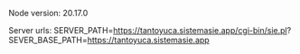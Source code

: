 Node version:
20.17.0

Server urls:
SERVER_PATH=https://tantoyuca.sistemasie.app/cgi-bin/sie.pl?
SEVER_BASE_PATH=https://tantoyuca.sistemasie.app